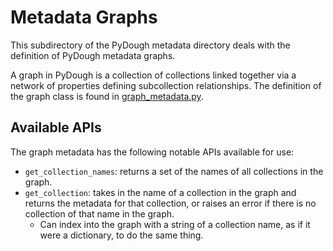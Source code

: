 # Metadata Graphs

This subdirectory of the PyDough metadata directory deals with the definition of PyDough metadata graphs.

A graph in PyDough is a collection of collections linked together via a network of properties defining subcollection relationships. The definition of the graph class is found in [graph_metadata.py](graph_metadata.py).

## Available APIs

The graph metadata has the following notable APIs available for use:
- `get_collection_names`: returns a set of the names of all collections in the graph.
- `get_collection`: takes in the name of a collection in the graph and returns the metadata for that collection, or raises an error if there is no collection of that name in the graph.
    - Can index into the graph with a string of a collection name, as if it were a dictionary, to do the same thing.

